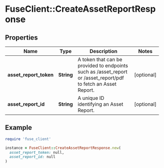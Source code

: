 # FuseClient::CreateAssetReportResponse

## Properties

| Name | Type | Description | Notes |
| ---- | ---- | ----------- | ----- |
| **asset_report_token** | **String** | A token that can be provided to endpoints such as /asset_report or /asset_report/pdf to fetch an Asset Report. | [optional] |
| **asset_report_id** | **String** | A unique ID identifying an Asset Report.  | [optional] |

## Example

```ruby
require 'fuse_client'

instance = FuseClient::CreateAssetReportResponse.new(
  asset_report_token: null,
  asset_report_id: null
)
```

